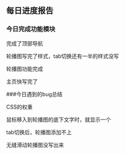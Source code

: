 ## 每日进度报告

### 今日完成功能模块

完成了顶部导航

轮播图写完了样式，tab切换还有一半的样式没写

轮播图功能完成

主页快写完了



###今日遇到的bug总结

CSS的权重

鼠标移入到轮播图的底下文字时，就显示一个

tab切换后，轮播图添加不上

无缝滑动轮播图没写出来